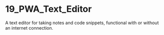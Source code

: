 # 19_PWA_Text_Editor
A text editor for taking notes and code snippets, functional with or without an internet connection.

